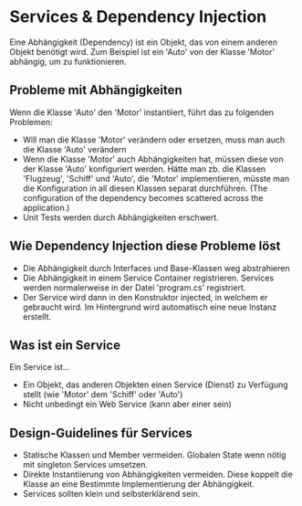 # Services & Dependency Injection
Eine Abhängigkeit (Dependency) ist ein Objekt, das von einem anderen Objekt benötigt wird.
Zum Beispiel ist ein 'Auto' von der Klasse 'Motor' abhängig, um zu funktionieren.
## Probleme mit Abhängigkeiten 
Wenn die Klasse 'Auto' den 'Motor' instantiiert, führt das zu folgenden Problemen:
- Will man die Klasse 'Motor' verändern oder ersetzen, muss man auch die Klasse 'Auto' verändern
- Wenn die Klasse 'Motor' auch Abhängigkeiten hat, müssen diese von der Klasse 'Auto' konfiguriert werden. Hätte man zb. die Klassen 'Flugzeug', 'Schiff' und 'Auto', die 'Motor' implementieren, müsste man die Konfiguration in all diesen Klassen separat durchführen. (The configuration of the dependency becomes scattered across the application.)
- Unit Tests werden durch Abhängigkeiten erschwert.
## Wie Dependency Injection diese Probleme löst
- Die Abhängigkeit durch Interfaces und Base-Klassen weg abstrahieren
- Die Abhängigkeit in einem Service Container registrieren. Services werden normalerweise in der Datei 'program.cs' registriert.
- Der Service wird dann in den Konstruktor injected, in welchem er gebraucht wird. Im Hintergrund wird automatisch eine neue Instanz erstellt.
## Was ist ein Service
Ein Service ist...
- Ein Objekt, das anderen Objekten einen Service (Dienst) zu Verfügung stellt (wie 'Motor' dem 'Schiff' oder 'Auto')
- Nicht unbedingt ein Web Service (kann aber einer sein)
## Design-Guidelines für Services
- Statische Klassen und Member vermeiden. Globalen State wenn nötig mit singleton Services umsetzen.
- Direkte Instantiierung von Abhängigkeiten vermeiden. Diese koppelt die Klasse an eine Bestimmte Implementierung der Abhängigkeit.
- Services sollten klein und selbsterklärend sein.
